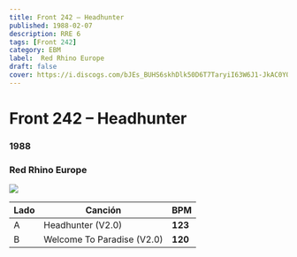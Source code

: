 ```yaml
---
title: Front 242 – Headhunter
published: 1988-02-07
description: RRE 6 
tags: [Front 242]
category: EBM
label: 	Red Rhino Europe
draft: false
cover: https://i.discogs.com/bJEs_BUHS6skhDlk50D6T7TaryiI63W6J1-JkAC0YQs/rs:fit/g:sm/q:90/h:598/w:600/czM6Ly9kaXNjb2dz/LWRhdGFiYXNlLWlt/YWdlcy9SLTg5OTUy/LTEyMTIwNjI1NDEu/anBlZw.jpeg
---
```


# Front 242 – Headhunter

### **1988**

### 	Red Rhino Europe

![](https://i.discogs.com/yqWioABZk8yS7siGgEmtWzduMwR9Y1hgyfzGuN8ZmVQ/rs:fit/g:sm/q:90/h:597/w:600/czM6Ly9kaXNjb2dz/LWRhdGFiYXNlLWlt/YWdlcy9SLTg5OTUy/LTEyMTIwNjI1NTUu/anBlZw.jpeg)

| Lado | Canción      | BPM     |
| ---- | ------------ | ------- |
| A  | Headhunter (V2.0)   | **123** |
| B   | Welcome To Paradise (V2.0)   | **120** |

